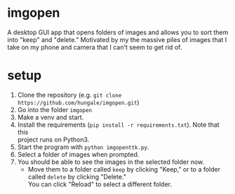 # imgopen

A desktop GUI app that opens folders of images and allows you to sort them into "keep" and "delete."
Motivated by my the massive piles of images that I take on my phone and camera that I can't seem to get rid of.

# setup
1. Clone the repository (e.g. `git clone https://github.com/hungale/imgopen.git`)
2. Go into the folder `imgopen`
3. Make a venv and start.
4. Install the requirements (`pip install -r requirements.txt`). Note that this  
   project runs on Python3.
5. Start the program with `python imgopenttk.py`.
6. Select a folder of images when prompted.
7. You should be able to see the images in the selected folder now.  
   - Move them to a folder called `keep` by clicking "Keep,"
    or to a folder called `delete` by clicking "Delete."  
   You can click "Reload" to select a different folder.